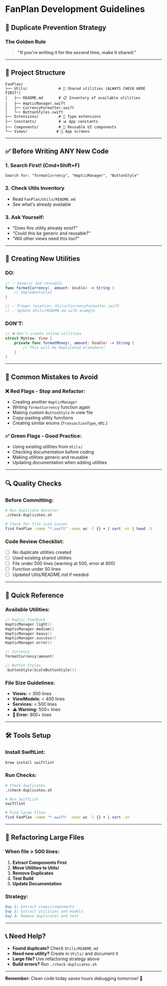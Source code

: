 # FanPlan Development Guidelines

## 🎯 **Duplicate Prevention Strategy**

### **The Golden Rule**
> **"If you're writing it for the second time, make it shared."**

---

## 📁 **Project Structure**

```
FanPlan/
├── Utils/              # 🔧 Shared utilities (ALWAYS CHECK HERE FIRST!)
│   ├── README.md       # 📋 Inventory of available utilities
│   ├── HapticManager.swift
│   ├── CurrencyFormatter.swift
│   └── ButtonStyles.swift
├── Extensions/         # 🔌 Type extensions
├── Constants/          # 📊 App constants 
├── Components/         # 🧩 Reusable UI components
└── Views/             # 📱 App screens
```

---

## ✅ **Before Writing ANY New Code**

### **1. Search First! (Cmd+Shift+F)**
```
Search for: "formatCurrency", "HapticManager", "ButtonStyle"
```

### **2. Check Utils Inventory**
- Read `FanPlan/Utils/README.md`
- See what's already available

### **3. Ask Yourself:**
- "Does this utility already exist?"
- "Could this be generic and reusable?"
- "Will other views need this too?"

---

## 🔨 **Creating New Utilities**

### **DO:**
```swift
// ✅ Generic and reusable
func formatCurrency(_ amount: Double) -> String {
    // Implementation
}

// ✅ Proper location: Utils/CurrencyFormatter.swift
// ✅ Update Utils/README.md with example
```

### **DON'T:**
```swift
// ❌ Don't create inline utilities
struct MyView: View {
    private func formatMoney(_ amount: Double) -> String {
        // This will be duplicated elsewhere!
    }
}
```

---

## 🚨 **Common Mistakes to Avoid**

### **❌ Red Flags - Stop and Refactor:**
- Creating another `HapticManager`
- Writing `formatCurrency` function again  
- Making custom `ButtonStyle` in view file
- Copy-pasting utility functions
- Creating similar enums (`TransactionType`, etc.)

### **✅ Green Flags - Good Practice:**
- Using existing utilities from `Utils/`
- Checking documentation before coding
- Making utilities generic and reusable
- Updating documentation when adding utilities

---

## 🔍 **Quality Checks**

### **Before Committing:**
```bash
# Run duplicate detector
./check-duplicates.sh

# Check for file size issues  
find FanPlan -name "*.swift" -exec wc -l {} + | sort -nr | head -5
```

### **Code Review Checklist:**
- [ ] No duplicate utilities created
- [ ] Used existing shared utilities
- [ ] File under 500 lines (warning at 500, error at 800)
- [ ] Function under 50 lines  
- [ ] Updated Utils/README.md if needed

---

## 📖 **Quick Reference**

### **Available Utilities:**
```swift
// Haptic Feedback
HapticManager.light()
HapticManager.medium() 
HapticManager.heavy()
HapticManager.success()
HapticManager.error()

// Currency
formatCurrency(amount)

// Button Styles
.buttonStyle(ScaleButtonStyle())
```

### **File Size Guidelines:**
- **Views:** < 300 lines
- **ViewModels:** < 400 lines  
- **Services:** < 500 lines
- **⚠️ Warning:** 500+ lines
- **🚨 Error:** 800+ lines

---

## 🛠️ **Tools Setup**

### **Install SwiftLint:**
```bash
brew install swiftlint
```

### **Run Checks:**
```bash
# Check duplicates
./check-duplicates.sh

# Run SwiftLint
swiftlint

# Find large files
find FanPlan -name "*.swift" -exec wc -l {} + | sort -nr
```

---

## 🎯 **Refactoring Large Files**

### **When file > 500 lines:**

1. **Extract Components First**
2. **Move Utilities to Utils/**
3. **Remove Duplicates**
4. **Test Build**
5. **Update Documentation**

### **Strategy:**
```markdown
Day 1: Extract views/components
Day 2: Extract utilities and models
Day 3: Remove duplicates and test
```

---

## 📞 **Need Help?**

- **Found duplicate?** Check `Utils/README.md`
- **Need new utility?** Create in `Utils/` and document it
- **Large file?** Use refactoring strategy above
- **Build errors?** Run `./check-duplicates.sh`

---

**Remember:** Clean code today saves hours debugging tomorrow! 🚀